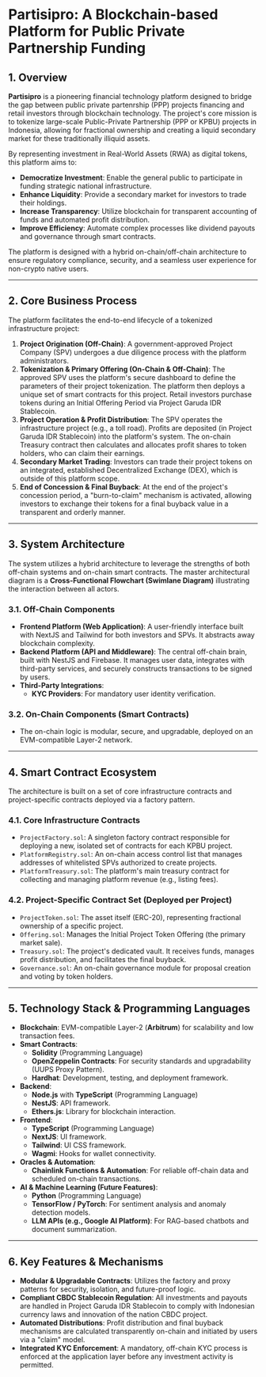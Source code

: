 # Partisipro: A Blockchain-based Platform for Public Private Partnership Funding

## 1. Overview

**Partisipro** is a pioneering financial technology platform designed to bridge
the gap between public private partenrship (PPP) projects financing and retail
investors through blockchain technology. The project's core mission is to
tokenize large-scale Public-Private Partnership (PPP or KPBU) projects in
Indonesia, allowing for fractional ownership and creating a liquid secondary
market for these traditionally illiquid assets.

By representing investment in Real-World Assets (RWA) as digital tokens, this
platform aims to:

- **Democratize Investment**: Enable the general public to participate in
  funding strategic national infrastructure.
- **Enhance Liquidity**: Provide a secondary market for investors to trade their
  holdings.
- **Increase Transparency**: Utilize blockchain for transparent accounting of
  funds and automated profit distribution.
- **Improve Efficiency**: Automate complex processes like dividend payouts and
  governance through smart contracts.

The platform is designed with a hybrid on-chain/off-chain architecture to ensure
regulatory compliance, security, and a seamless user experience for non-crypto
native users.

---

## 2. Core Business Process

The platform facilitates the end-to-end lifecycle of a tokenized infrastructure
project:

1.  **Project Origination (Off-Chain)**: A government-approved Project Company
    (SPV) undergoes a due diligence process with the platform administrators.
2.  **Tokenization & Primary Offering (On-Chain & Off-Chain)**: The approved SPV
    uses the platform's secure dashboard to define the parameters of their
    project tokenization. The platform then deploys a unique set of smart
    contracts for this project. Retail investors purchase tokens during an
    Initial Offering Period via Project Garuda IDR Stablecoin.
3.  **Project Operation & Profit Distribution**: The SPV operates the
    infrastructure project (e.g., a toll road). Profits are deposited (in
    Project Garuda IDR Stablecoin) into the platform's system. The on-chain
    Treasury contract then calculates and allocates profit shares to token
    holders, who can claim their earnings.
4.  **Secondary Market Trading**: Investors can trade their project tokens on an
    integrated, established Decentralized Exchange (DEX), which is outside of
    this platform scope.
5.  **End of Concession & Final Buyback**: At the end of the project's
    concession period, a "burn-to-claim" mechanism is activated, allowing
    investors to exchange their tokens for a final buyback value in a
    transparent and orderly manner.

---

## 3. System Architecture

The system utilizes a hybrid architecture to leverage the strengths of both
off-chain systems and on-chain smart contracts. The master architectural diagram
is a **Cross-Functional Flowchart (Swimlane Diagram)** illustrating the
interaction between all actors.

### 3.1. Off-Chain Components

- **Frontend Platform (Web Application)**: A user-friendly interface built with
  NextJS and Tailwind for both investors and SPVs. It abstracts away blockchain
  complexity.
- **Backend Platform (API and Middleware)**: The central off-chain brain, built
  with NestJS and Firebase. It manages user data, integrates with third-party
  services, and securely constructs transactions to be signed by users.
- **Third-Party Integrations**:
  - **KYC Providers**: For mandatory user identity verification.

### 3.2. On-Chain Components (Smart Contracts)

- The on-chain logic is modular, secure, and upgradable, deployed on an
  EVM-compatible Layer-2 network.

---

## 4. Smart Contract Ecosystem

The architecture is built on a set of core infrastructure contracts and
project-specific contracts deployed via a factory pattern.

### 4.1. Core Infrastructure Contracts

- `ProjectFactory.sol`: A singleton factory contract responsible for deploying a
  new, isolated set of contracts for each KPBU project.
- `PlatformRegistry.sol`: An on-chain access control list that manages addresses
  of whitelisted SPVs authorized to create projects.
- `PlatformTreasury.sol`: The platform's main treasury contract for collecting
  and managing platform revenue (e.g., listing fees).

### 4.2. Project-Specific Contract Set (Deployed per Project)

- `ProjectToken.sol`: The asset itself (ERC-20), representing fractional
  ownership of a specific project.
- `Offering.sol`: Manages the Initial Project Token Offering (the primary market
  sale).
- `Treasury.sol`: The project's dedicated vault. It receives funds, manages
  profit distribution, and facilitates the final buyback.
- `Governance.sol`: An on-chain governance module for proposal creation and
  voting by token holders.

---

## 5. Technology Stack & Programming Languages

- **Blockchain**: EVM-compatible Layer-2 (**Arbitrum**) for scalability and low
  transaction fees.
- **Smart Contracts**:
  - **Solidity** (Programming Language)
  - **OpenZeppelin Contracts**: For security standards and upgradability (UUPS
    Proxy Pattern).
  - **Hardhat**: Development, testing, and deployment framework.
- **Backend**:
  - **Node.js** with **TypeScript** (Programming Language)
  - **NestJS**: API framework.
  - **Ethers.js**: Library for blockchain interaction.
- **Frontend**:
  - **TypeScript** (Programming Language)
  - **NextJS**: UI framework.
  - **Tailwind**: UI CSS framework.
  - **Wagmi**: Hooks for wallet connectivity.
- **Oracles & Automation**:
  - **Chainlink Functions & Automation**: For reliable off-chain data and
    scheduled on-chain transactions.
- **AI & Machine Learning (Future Features)**:
  - **Python** (Programming Language)
  - **TensorFlow / PyTorch**: For sentiment analysis and anomaly detection
    models.
  - **LLM APIs (e.g., Google AI Platform)**: For RAG-based chatbots and document
    summarization.

---

## 6. Key Features & Mechanisms

- **Modular & Upgradable Contracts**: Utilizes the factory and proxy patterns
  for security, isolation, and future-proof logic.
- **Compliant CBDC Stablecoin Regulation**: All investments and payouts are
  handled in Project Garuda IDR Stablecoin to comply with Indonesian currency
  laws and innovation of the nation CBDC project.
- **Automated Distributions**: Profit distribution and final buyback mechanisms
  are calculated transparently on-chain and initiated by users via a "claim"
  model.
- **Integrated KYC Enforcement**: A mandatory, off-chain KYC process is enforced
  at the application layer before any investment activity is permitted.
